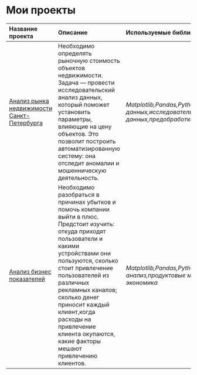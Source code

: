 # Мои проекты

| Название проекта | Описание | Используемые библиотеки | 
| :---------------------- | :---------------------- | :---------------------- |
| [Анализ рынка недвижимости Санкт-Петербурга](https://github.com/ObWan89/Portfolio/blob/main/Исследовательский%20анализ%20данных/Исследовательский%20анализ%20РН.ipynb) | Необходимо определять рыночную стоимость объектов недвижимости. Задача — провести исследовательский анализ данных, который поможет  установить параметры, влияющие на цену объектов. Это позволит построить автоматизированную систему: она отследит аномалии и мошенническую деятельность. | *Matplotlib,Pandas,Python,визуализация данных,исследовательский анализ данных,предобработка данных*|
| [Анализ бизнес показателей](https://github.com/ObWan89/Portfolio2/blob/main/Анализ%20бизнес%20показателей/Анализ%20бизнес%20показателей.ipynb) | Необходимо разобраться в причинах убытков и помочь компании выйти в плюс. Предстоит изучить: откуда приходят пользователи и какими устройствами они пользуются, сколько стоит привлечение пользователей из различных рекламных каналов; сколько денег приносит каждый клиент,когда расходы на привлечение клиента окупаются, какие факторы мешают привлечению клиентов. | *Matplotlib,Pandas,Python,Seaborn,когортный анализ,продуктовые метрики,юнит-экономика*|

